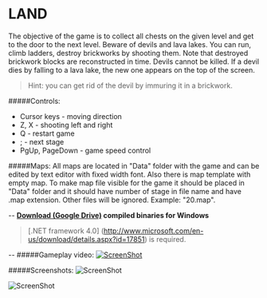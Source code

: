 LAND
====

The objective of the game is to collect all chests on the given level and get to the door to the next level. Beware of devils and lava lakes. You can run, climb ladders, destroy brickworks by shooting them. Note that destroyed brickwork blocks are reconstructed in time. Devils cannot be killed. If a devil dies by falling to a lava lake, the new one appears on the top of the screen.

> Hint: you can get rid of the devil by immuring it in a brickwork.

#####Controls:
* Cursor keys     - moving direction
* Z, X            - shooting left and right
* Q               - restart game
* ;               - next stage
* PgUp, PageDown  - game speed control

#####Maps:
All maps are located in "Data" folder with the game and can be edited by text editor with fixed width font. Also there is map template with empty map. To make map file visible for the game it should be placed in "Data" folder and it should have number of stage in file name and have .map extension. Other files will be ignored. Example: "20.map".  

--
**[Download (Google Drive)](https://drive.google.com/folderview?id=0B-Q6m5TBZaSrb2hzeWFuTE9WcFE&usp=sharing) compiled binaries for Windows**
> [.NET framework 4.0] (http://www.microsoft.com/en-us/download/details.aspx?id=17851) is required.

--
#####Gameplay video:
[![ScreenShot](https://github.com/semack/land/blob/master/screen03.png?raw=true)](https://www.youtube.com/watch?v=jY17w-EBIBg)


#####Screenshots:
![ScreenShot](https://github.com/semack/land/blob/master/screen01.png?raw=true) 

![ScreenShot](https://github.com/semack/land/blob/master/screen02.png?raw=true)

